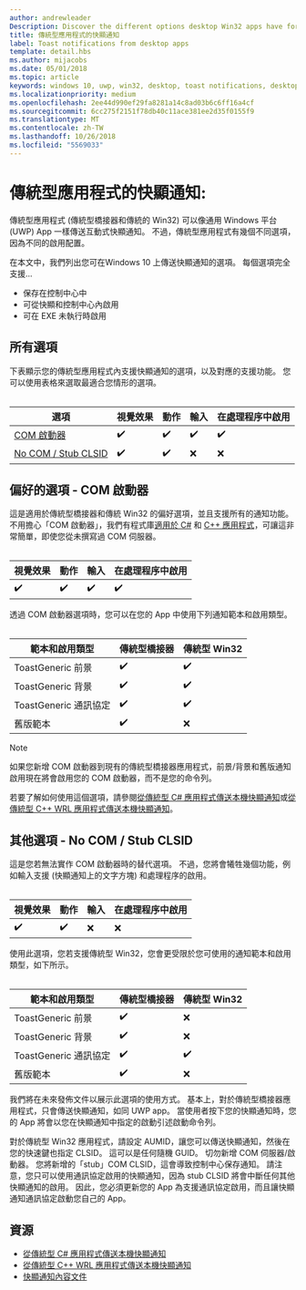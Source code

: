 ```yaml
---
author: andrewleader
Description: Discover the different options desktop Win32 apps have for sending toast notifications
title: 傳統型應用程式的快顯通知
label: Toast notifications from desktop apps
template: detail.hbs
ms.author: mijacobs
ms.date: 05/01/2018
ms.topic: article
keywords: windows 10, uwp, win32, desktop, toast notifications, desktop bridge, options for sending toasts, com server, com activator, com, fake com, no com, without com, send toast, 桌面, 快顯通知, 傳統型橋接器, 傳送快顯通知的選項, com 伺服器, com 啟動器, 假 com, 無 com, 沒有 com, 傳送快顯通知
ms.localizationpriority: medium
ms.openlocfilehash: 2ee44d990ef29fa8281a14c8ad03b6c6ff16a4cf
ms.sourcegitcommit: 6cc275f2151f78db40c11ace381ee2d35f0155f9
ms.translationtype: MT
ms.contentlocale: zh-TW
ms.lasthandoff: 10/26/2018
ms.locfileid: "5569033"
---
```

# <a name="toast-notifications-from-desktop-apps"></a>傳統型應用程式的快顯通知:

傳統型應用程式 (傳統型橋接器和傳統的 Win32) 可以像通用 Windows 平台 (UWP) App 一樣傳送互動式快顯通知。 不過，傳統型應用程式有幾個不同選項，因為不同的啟用配置。

在本文中，我們列出您可在Windows 10 上傳送快顯通知的選項。 每個選項完全支援...

* 保存在控制中心中
* 可從快顯和控制中心內啟用
* 可在 EXE 未執行時啟用

## <a name="all-options"></a>所有選項

下表顯示您的傳統型應用程式內支援快顯通知的選項，以及對應的支援功能。 您可以使用表格來選取最適合您情形的選項。<br/><br/>

| 選項 | 視覺效果 | 動作 | 輸入 | 在處理程序中啟用 |
| -- | -- | -- | -- | -- |
| [COM 啟動器](#preferred-option---com-activator) | ✔️ | ✔️ | ✔️ | ✔️ |
| [No COM / Stub CLSID](#alternative-option---no-com--stub-clsid) | ✔️ | ✔️ | ❌ | ❌ |


## <a name="preferred-option---com-activator"></a>偏好的選項 - COM 啟動器

這是適用於傳統型橋接器和傳統 Win32 的偏好選項，並且支援所有的通知功能。 不用擔心「COM 啟動器」，我們有程式庫[適用於 C#](send-local-toast-desktop.md) 和 [C++ 應用程式](send-local-toast-desktop-cpp-wrl.md)，可讓這非常簡單，即使您從未撰寫過 COM 伺服器。<br/><br/>

| 視覺效果 | 動作 | 輸入 | 在處理程序中啟用 |
| -- | -- | -- | -- |
| ✔️ | ✔️ | ✔️ | ✔️ |

透過 COM 啟動器選項時，您可以在您的 App 中使用下列通知範本和啟用類型。<br/><br/>

| 範本和啟用類型 | 傳統型橋接器 | 傳統型 Win32 |
| -- | -- | -- |
| ToastGeneric 前景 | ✔️ | ✔️ |
| ToastGeneric 背景 | ✔️ | ✔️ |
| ToastGeneric 通訊協定 | ✔️ | ✔️ |
| 舊版範本 | ✔️ | ❌ |

> [!NOTE]
> 如果您新增 COM 啟動器到現有的傳統型橋接器應用程式，前景/背景和舊版通知啟用現在將會啟用您的 COM 啟動器，而不是您的命令列。

若要了解如何使用這個選項，請參閱[從傳統型 C# 應用程式傳送本機快顯通知](send-local-toast-desktop.md)或[從傳統型 C++ WRL 應用程式傳送本機快顯通知](send-local-toast-desktop-cpp-wrl.md)。


## <a name="alternative-option---no-com--stub-clsid"></a>其他選項 - No COM / Stub CLSID

這是您若無法實作 COM 啟動器時的替代選項。 不過，您將會犧牲幾個功能，例如輸入支援 (快顯通知上的文字方塊) 和處理程序的啟用。<br/><br/>

| 視覺效果 | 動作 | 輸入 | 在處理程序中啟用 |
| -- | -- | -- | -- |
| ✔️ | ✔️ | ❌ | ❌ |

使用此選項，您若支援傳統型 Win32，您會更受限於您可使用的通知範本和啟用類型，如下所示。<br/><br/>

| 範本和啟用類型 | 傳統型橋接器 | 傳統型 Win32 |
| -- | -- | -- |
| ToastGeneric 前景 | ✔️ | ❌ |
| ToastGeneric 背景 | ✔️ | ❌ |
| ToastGeneric 通訊協定 | ✔️ | ✔️ |
| 舊版範本 | ✔️ | ❌ |

我們將在未來發佈文件以展示此選項的使用方式。 基本上，對於傳統型橋接器應用程式，只會傳送快顯通知，如同 UWP app。 當使用者按下您的快顯通知時，您的 App 將會以您在快顯通知中指定的啟動引述啟動命令列。

對於傳統型 Win32 應用程式，請設定 AUMID，讓您可以傳送快顯通知，然後在您的快速鍵也指定 CLSID。 這可以是任何隨機 GUID。 切勿新增 COM 伺服器/啟動器。 您將新增的「stub」COM CLSID，這會導致控制中心保存通知。 請注意，您只可以使用通訊協定啟用的快顯通知，因為 stub CLSID 將會中斷任何其他快顯通知的啟用。 因此，您必須更新您的 App 為支援通訊協定啟用，而且讓快顯通知通訊協定啟動您自己的 App。


## <a name="resources"></a>資源

* [從傳統型 C# 應用程式傳送本機快顯通知](send-local-toast-desktop.md)
* [從傳統型 C++ WRL 應用程式傳送本機快顯通知](send-local-toast-desktop-cpp-wrl.md)
* [快顯通知內容文件](adaptive-interactive-toasts.md)